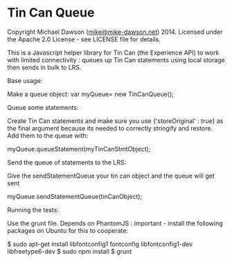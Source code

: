 Tin Can Queue 
============

Copyright Michael Dawson (mike@mike-dawson.net) 2014.  Licensed under the
Apache 2.0 License - see LICENSE file for details.

This is a Javascript helper library for Tin Can (the Experience API) to work with 
limited connectivity : queues up Tin Can statements using local storage then sends 
in bulk to LRS.

Base usage:

Make a queue object:
var myQueue= new TinCanQueue();

Queue some statements:

Create Tin Can statements and make sure you use {'storeOriginal' : true} as
the final argument because its needed to correctly stringify and restore.  Add
them to the queue with:

myQueue.queueStatement(myTinCanStmtObject);

Send the queue of statements to the LRS:

Give the sendStatementQueue your tin can object and the queue will get sent

myQueue.sendStatementQueue(tinCanObject);

Running the tests:

Use the grunt file.  Depends on PhantomJS : important - install the following
packages on Ubuntu for this to cooperate:

$ sudo apt-get install libfontconfig1 fontconfig libfontconfig1-dev libfreetype6-dev
$ sudo npm install
$ grunt



